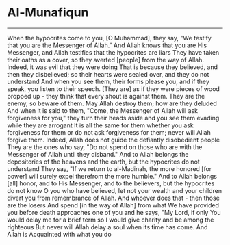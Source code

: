 # Al-Munafiqun
---
When the hypocrites come to you, [O Muhammad], they say, "We testify that you are the Messenger of Allah." And Allah knows that you are His Messenger, and Allah testifies that the hypocrites are liars
They have taken their oaths as a cover, so they averted [people] from the way of Allah. Indeed, it was evil that they were doing
That is because they believed, and then they disbelieved; so their hearts were sealed over, and they do not understand
And when you see them, their forms please you, and if they speak, you listen to their speech. [They are] as if they were pieces of wood propped up - they think that every shout is against them. They are the enemy, so beware of them. May Allah destroy them; how are they deluded
And when it is said to them, "Come, the Messenger of Allah will ask forgiveness for you," they turn their heads aside and you see them evading while they are arrogant
It is all the same for them whether you ask forgiveness for them or do not ask forgiveness for them; never will Allah forgive them. Indeed, Allah does not guide the defiantly disobedient people
They are the ones who say, "Do not spend on those who are with the Messenger of Allah until they disband." And to Allah belongs the depositories of the heavens and the earth, but the hypocrites do not understand
They say, "If we return to al-Madinah, the more honored [for power] will surely expel therefrom the more humble." And to Allah belongs [all] honor, and to His Messenger, and to the believers, but the hypocrites do not know
O you who have believed, let not your wealth and your children divert you from remembrance of Allah. And whoever does that - then those are the losers
And spend [in the way of Allah] from what We have provided you before death approaches one of you and he says, "My Lord, if only You would delay me for a brief term so I would give charity and be among the righteous
But never will Allah delay a soul when its time has come. And Allah is Acquainted with what you do

